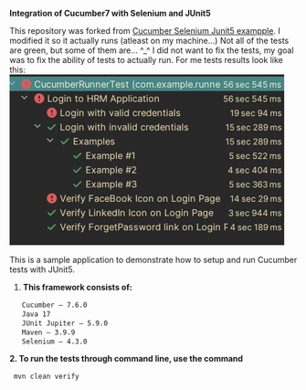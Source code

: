 **Integration of Cucumber7 with Selenium and JUnit5**

This repository was forked from [Cucumber Selenium Junit5 exampple](https://github.com/vibssingh/Cucumber_Selenium_JUnit5.git).
I modified it so it actually runs (atleast on my machine...) Not all of the tests are green, but some of them are... ^_^ I did not want to 
fix the tests, my goal was to fix the ability of tests to actually run. For me tests results look like this:
![test-results](test_results.png)

This is a sample application to demonstrate how to setup and run Cucumber tests with JUnit5.

1. **This framework consists of:**<br>

````
   Cucumber – 7.6.0 
   Java 17
   JUnit Jupiter – 5.9.0
   Maven – 3.9.9
   Selenium – 4.3.0
````

**2. To run the tests through command line, use the command**

````  
 mvn clean verify
````   